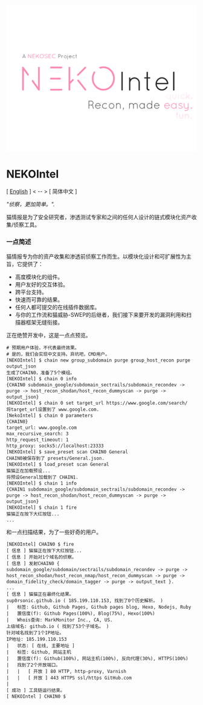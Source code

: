 ![NEKOIntel Logo](nekointel-logo.png)

# NEKOIntel

[ [English](README.md) ] < -- > [ 简体中文 ]

*"侦察，更加简单。".*

猫情报是为了安全研究者，渗透测试专家和之间的任何人设计的链式模块化资产收集/侦察工具。

### 一点简述

猫情报专为你的资产收集和渗透前侦察工作而生。以模块化设计和可扩展性为主旨，它提供了：

- 高度模块化的组件。
- 用户友好的交互体验。
- 跨平台支持。
- 快速而可靠的结果。
- 任何人都可提交的在线插件数据库。
- 与你的工作流和猫威胁-SWEP的后继者，我们接下来要开发的漏洞利用和扫描器框架无缝衔接。

正在绝赞开发中，这是一点点预览。

```
# 预期用户体验，不代表最终效果。
# 是的，我们会实现中文支持。弃坑吧，CMD用户。
[NEKOIntel] $ chain new group_subdomain purge group_host_recon purge output_json
生成了CHAIN0，准备了5个模组。
[NEKOIntel] $ chain 0 info
{CHAIN0 subdomain_google/subdomain_sectrails/subdomain_recondev -> purge -> host_recon_shodan/host_recon_dummyscan -> purge -> output_json}
[NEKOIntel] $ chain 0 set target_url https://www.google.com/search/
将target_url设置到了 www.google.com.
[NekoIntel] $ chain 0 parameters
{CHAIN0}
target_url: www.google.com
max_recursive_search: 3
http_request_timeout: 1
http_proxy: socks5://localhost:23333
[NEKOIntel] $ save_preset scan CHAIN0 General
CHAIN0被保存到了 presets/General.json.
[NEKOIntel] $ load_preset scan General
猫猫正在加载预设...
将预设General加载到了 CHAIN1.
[NEKOIntel] $ chain 1 info
{CHAIN1 subdomain_google/subdomain_sectrails/subdomain_recondev -> purge -> host_recon_shodan/host_recon_dummyscan -> purge -> output_json}
[NEKOIntel] $ chain 1 fire
猫猫正在按下大红按钮...
...
```

和一点扫描结果，为了一些好奇的用户。

```
[NEKOIntel] CHAIN0 $ fire
[ 信息 ] 猫猫正在按下大红按钮...
[ 信息 ] 开始对1个域名的侦察。
[ 信息 ] 发射CHAIN0 { subdomain_google/subdomain/sectrails/subdomain_recondev -> purge -> host_recon_shodan/host_recon_nmap/host_recon_dummyscan -> purge -> domain_fidelity_check/domain_tagger -> purge -> output_text }.
...
[ 信息 ] 猫猫正在最终化结果。
sup0rsonic.github.io ( 185.199.110.153, 找到了0个历史解析。 )
|   标签: Github, Github Pages, Github pages blog, Hexo, Nodejs, Ruby
|   置信度(f): Github Pages(100%), Blog(75%), Hexo(100%)	
|	Whois查询: MarkMonitor Inc., CA, US.
上级域名: github.io ( 找到了53个子域名。 )
针对域名找到了1个IP地址。
IP地址: 185.199.110.153
|	状态: [ 在线, 主要地址 ]
|	标签: Github, 网站主机
|	置信度(f): Github(100%), 网站主机(100%), 反向代理(30%), HTTPS(100%)
|	找到了2个开放端口。
|	|   [ 开放 ] 80 HTTP, http-proxy, Varnish
|	|   [ 开放 ] 443 HTTPS ssl/https GitHub.com
|
[ 成功 ] 工具链运行结束。
[ NEKOIntel ] CHAIN0 $
```
